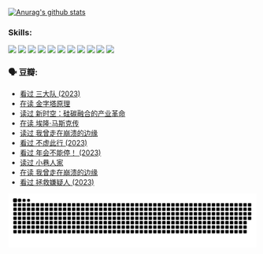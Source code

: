 
[![Anurag's github stats](https://github-readme-stats.vercel.app/api?username=w940853815)](https://github.com/anuraghazra/github-readme-stats)

### Skills:

<code><img height="32" src="https://cdn.jsdelivr.net/npm/simple-icons@v5/icons/python.svg"></code>
<code><img height="32" src="https://cdn.jsdelivr.net/npm/simple-icons@v5/icons/javascript.svg"></code>
<code><img height="32" src="https://cdn.jsdelivr.net/npm/simple-icons@v5/icons/django.svg"></code>
<code><img height="32" src="https://cdn.jsdelivr.net/npm/simple-icons@v5/icons/flask.svg"></code>
<code><img height="32" src="https://cdn.jsdelivr.net/npm/simple-icons@v5/icons/vuetify.svg"></code>
<code><img height="32" src="https://cdn.jsdelivr.net/npm/simple-icons@v5/icons/git.svg"></code>
<code><img height="32" src="https://cdn.jsdelivr.net/npm/simple-icons@v5/icons/docker.svg"></code>
<code><img height="32" src="https://cdn.jsdelivr.net/npm/simple-icons@v5/icons/postgresql.svg"></code>
<code><img height="32" src="https://cdn.jsdelivr.net/npm/simple-icons@v5/icons/elasticsearch.svg"></code>
<code><img height="32" src="https://cdn.jsdelivr.net/npm/simple-icons@v5/icons/macos.svg"></code>
<code><img height="32" src="https://cdn.jsdelivr.net/npm/simple-icons@v5/icons/linux.svg"></code>

### 🗣 豆瓣:

<!-- DOUBAN-ACTIVITIES:START -->
- [看过 三大队‎ (2023)](https://www.douban.com/people/136069238/status/4510323325/?_i=07358664)
- [在读 金字塔原理](https://www.douban.com/people/136069238/status/4507497587/?_i=07358664)
- [读过 新时空：硅碳融合的产业革命](https://www.douban.com/people/136069238/status/4506659177/?_i=07358664)
- [在读 埃隆·马斯克传](https://www.douban.com/people/136069238/status/4500417190/?_i=07358664)
- [读过 我曾走在崩溃的边缘](https://www.douban.com/people/136069238/status/4500416754/?_i=07358664)
- [看过 不虚此行‎ (2023)](https://www.douban.com/people/136069238/status/4499973052/?_i=07358664)
- [看过 年会不能停！‎ (2023)](https://www.douban.com/people/136069238/status/4498582002/?_i=07358664)
- [读过 小巷人家](https://www.douban.com/people/136069238/status/4489290935/?_i=07358664)
- [在读 我曾走在崩溃的边缘](https://www.douban.com/people/136069238/status/4489290559/?_i=07358664)
- [看过 拯救嫌疑人‎ (2023)](https://www.douban.com/people/136069238/status/4477421513/?_i=07358664)
<!-- DOUBAN-ACTIVITIES:END -->


![Snake animation](https://raw.githubusercontent.com/w940853815/w940853815/output/github-contribution-grid-snake.svg)

<!--
**w940853815/w940853815** is a ✨ _special_ ✨ repository because its `README.md` (this file) appears on your GitHub profile.

Here are some ideas to get you started:

- 🔭 I’m currently working on ...
- 🌱 I’m currently learning ...
- 👯 I’m looking to collaborate on ...
- 🤔 I’m looking for help with ...
- 💬 Ask me about ...
- 📫 How to reach me: ...
- 😄 Pronouns: ...
- ⚡ Fun fact: ...
-->
